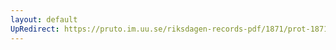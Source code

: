```yaml
---
layout: default
UpRedirect: https://pruto.im.uu.se/riksdagen-records-pdf/1871/prot-1871-urtima-fk--916/prot-1871-urtima-fk--916_012.pdf
---
```

